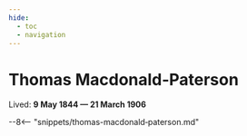 ```yaml
---
hide:
  - toc
  - navigation
---
```


# Thomas Macdonald‑Paterson

Lived: **9 May 1844 — 21 March 1906**

--8<-- "snippets/thomas-macdonald‑paterson.md"
